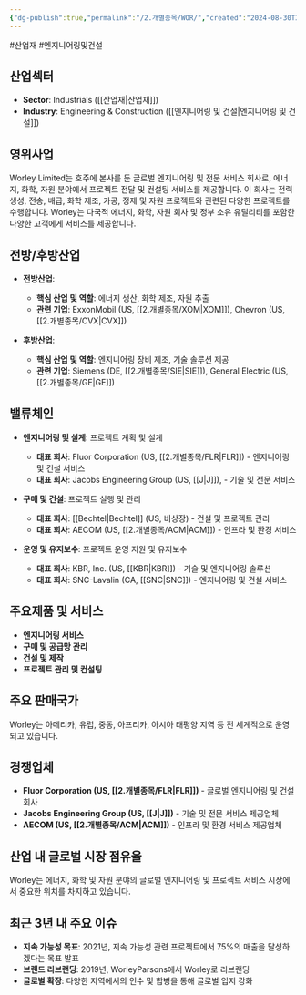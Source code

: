 ```yaml
---
{"dg-publish":true,"permalink":"/2.개별종목/WOR/","created":"2024-08-30T20:59:27.327+09:00","updated":"2025-06-03T20:06:02.151+09:00"}
---
```


#산업재 #엔지니어링및건설

## 산업섹터

- **Sector**: Industrials ([[산업재\|산업재]])
- **Industry**: Engineering & Construction ([[엔지니어링 및 건설\|엔지니어링 및 건설]])

## 영위사업

Worley Limited는 호주에 본사를 둔 글로벌 엔지니어링 및 전문 서비스 회사로, 에너지, 화학, 자원 분야에서 프로젝트 전달 및 컨설팅 서비스를 제공합니다. 이 회사는 전력 생성, 전송, 배급, 화학 제조, 가공, 정제 및 자원 프로젝트와 관련된 다양한 프로젝트를 수행합니다. Worley는 다국적 에너지, 화학, 자원 회사 및 정부 소유 유틸리티를 포함한 다양한 고객에게 서비스를 제공합니다.

## 전방/후방산업

- **전방산업**:
    
    - **핵심 산업 및 역할**: 에너지 생산, 화학 제조, 자원 추출
    - **관련 기업**: ExxonMobil (US, [[2.개별종목/XOM\|XOM]]), Chevron (US, [[2.개별종목/CVX\|CVX]])
    
- **후방산업**:
    
    - **핵심 산업 및 역할**: 엔지니어링 장비 제조, 기술 솔루션 제공
    - **관련 기업**: Siemens (DE, [[2.개별종목/SIE\|SIE]]), General Electric (US, [[2.개별종목/GE\|GE]])
    

## 밸류체인

- **엔지니어링 및 설계**: 프로젝트 계획 및 설계
    
    - **대표 회사**: Fluor Corporation (US, [[2.개별종목/FLR\|FLR]]) - 엔지니어링 및 건설 서비스
    - **대표 회사**: Jacobs Engineering Group (US, [[J\|J]]), - 기술 및 전문 서비스
    
- **구매 및 건설**: 프로젝트 실행 및 관리
    
    - **대표 회사**: [[Bechtel\|Bechtel]] (US, 비상장) - 건설 및 프로젝트 관리
    - **대표 회사**: AECOM (US, [[2.개별종목/ACM\|ACM]]) - 인프라 및 환경 서비스
    
- **운영 및 유지보수**: 프로젝트 운영 지원 및 유지보수
    
    - **대표 회사**: KBR, Inc. (US, [[KBR\|KBR]]) - 기술 및 엔지니어링 솔루션
    - **대표 회사**: SNC-Lavalin (CA, [[SNC\|SNC]]) - 엔지니어링 및 건설 서비스
    

## 주요제품 및 서비스

- **엔지니어링 서비스**
- **구매 및 공급망 관리**
- **건설 및 제작**
- **프로젝트 관리 및 컨설팅**

## 주요 판매국가

Worley는 아메리카, 유럽, 중동, 아프리카, 아시아 태평양 지역 등 전 세계적으로 운영되고 있습니다.

## 경쟁업체

- **Fluor Corporation (US, [[2.개별종목/FLR\|FLR]])** - 글로벌 엔지니어링 및 건설 회사
- **Jacobs Engineering Group (US, [[J\|J]])** - 기술 및 전문 서비스 제공업체
- **AECOM (US, [[2.개별종목/ACM\|ACM]])** - 인프라 및 환경 서비스 제공업체

## 산업 내 글로벌 시장 점유율

Worley는 에너지, 화학 및 자원 분야의 글로벌 엔지니어링 및 프로젝트 서비스 시장에서 중요한 위치를 차지하고 있습니다.

## 최근 3년 내 주요 이슈

- **지속 가능성 목표**: 2021년, 지속 가능성 관련 프로젝트에서 75%의 매출을 달성하겠다는 목표 발표
- **브랜드 리브랜딩**: 2019년, WorleyParsons에서 Worley로 리브랜딩
- **글로벌 확장**: 다양한 지역에서의 인수 및 합병을 통해 글로벌 입지 강화